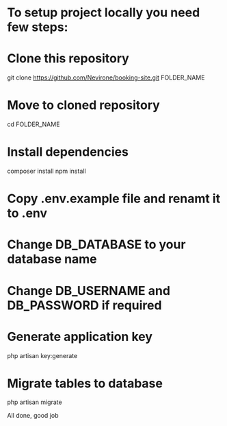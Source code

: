 # To setup project locally you need few steps:

# Clone this repository
git clone https://github.com/Nevirone/booking-site.git FOLDER_NAME

# Move to cloned repository
cd FOLDER_NAME

# Install dependencies
composer install
npm install

# Copy .env.example file and renamt it to .env

# Change DB_DATABASE to your database name
# Change DB_USERNAME and DB_PASSWORD if required

# Generate application key
php artisan key:generate

# Migrate tables to database
php artisan migrate

All done, good job
